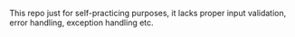 This repo just for self-practicing purposes, it lacks proper input validation, error handling, exception handling etc.
